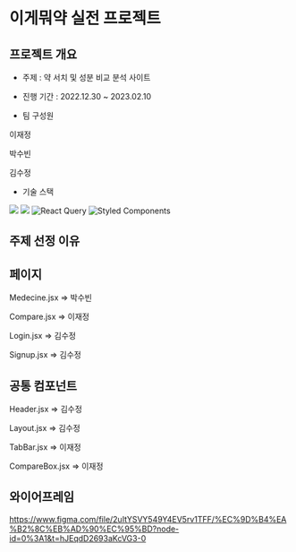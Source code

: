 # 이게뭐약 실전 프로젝트

## 프로젝트 개요

- 주제 : 약 서치 및 성분 비교 분석 사이트

- 진행 기간 : 2022.12.30 ~ 2023.02.10

- 팀 구성원

이재정

박수빈

김수정

- 기술 스택

<img src="https://img.shields.io/badge/javascript-F7DF1E?style=for-the-badge&logo=javascript&logoColor=black"> <img src="https://img.shields.io/badge/react-61DAFB?style=for-the-badge&logo=react&logoColor=black"> ![React Query](https://img.shields.io/badge/-React%20Query-FF4154?style=for-the-badge&logo=react%20query&logoColor=white) ![Styled Components](https://img.shields.io/badge/styled--components-DB7093?style=for-the-badge&logo=styled-components&logoColor=white)

## 주제 선정 이유

## 페이지
Medecine.jsx => 박수빈

Compare.jsx => 이재정

Login.jsx => 김수정

Signup.jsx => 김수정



## 공통 컴포넌트
Header.jsx => 김수정

Layout.jsx => 김수정

TabBar.jsx => 이재정

CompareBox.jsx => 이재정


## 와이어프레임
https://www.figma.com/file/2uItYSVY549Y4EV5rv1TFF/%EC%9D%B4%EA%B2%8C%EB%AD%90%EC%95%BD?node-id=0%3A1&t=hJEqdD2693aKcVG3-0
